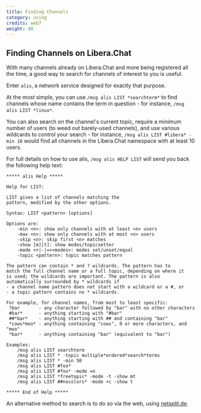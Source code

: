 ```yaml
---
title: Finding Channels
category: using
credits: web7
weight: 40
---
```


## Finding Channels on Libera.Chat

With many channels already on Libera.Chat and more being registered all the
time, a good way to search for channels of interest to you is useful.

Enter `alis`, a network service designed for exactly that purpose.

At the most simple, you can use `/msg alis LIST *searchterm*` to find channels
whose name contains the term in question - for instance,
`/msg alis LIST *linux*`.

You can also search on the channel's current topic, require a minimum number of
users (to weed out barely-used channels), and use various wildcards to control
your search - for instance, `/msg alis LIST #libera* -min 10` would find all
channels in the Libera.Chat namespace with at least 10 users.

For full details on how to use alis, `/msg alis HELP LIST` will send you back
the following help text:

```irc
***** alis Help *****

Help for LIST:

LIST gives a list of channels matching the
pattern, modified by the other options.

Syntax: LIST <pattern> [options]

Options are:
    -min <n>: show only channels with at least <n> users
    -max <n>: show only channels with at most <n> users
    -skip <n>: skip first <n> matches
    -show [m][t]: show modes/topicsetter
    -mode <+|-|=><modes>: modes set/unset/equal
    -topic <pattern>: topic matches pattern

The pattern can contain * and ? wildcards. The pattern has to
match the full channel name or a full topic, depending on where it
is used; the wildcards are important. The pattern is also
automatically surrounded by * wildcards if
- a channel name pattern does not start with a wildcard or a #, or
- a topic pattern contains no * wildcards.

For example, for channel names, from most to least specific:
 ?bar       - any character followed by "bar" with no other characters
 #bar*      - anything starting with "#bar"
 ##*bar*    - anything starting with ## and containing "bar"
 *cows*moo* - anything containing "cows", 0 or more characters, and "moo"
 *bar*      - anything containing "bar" (equivalent to "bar")

Examples:
    /msg alis LIST searchterm
    /msg alis LIST * -topic multiple*ordered*search*terms
    /msg alis LIST * -min 50
    /msg alis LIST #foo*
    /msg alis LIST #foo* -mode =n
    /msg alis LIST *freetopic* -mode -t -show mt
    /msg alis LIST ##nocolors* -mode +c -show t

***** End of Help *****
```

An alternative method to search is to do so via the web, using
[netsplit.de](https://netsplit.de/channels/?net=libera.chat).
